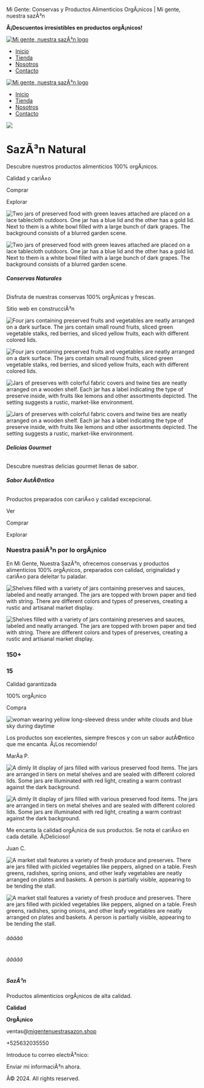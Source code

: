  Mi Gente: Conservas y Productos Alimenticios OrgÃ¡nicos | Mi gente, nuestra sazÃ³n
 

**Â¡Descuentos irresistibles en productos orgÃ¡nicos!**

[![Mi gente, nuestra sazÃ³n logo](https://assets.zyrosite.com/YX4yMWabwxtPOb5r/ai-logo-mP4ngw2nMNuK9GGk.svg)](/)

* [Inicio](/)
* [Tienda](/tienda)
* [Nosotros](/nosotros)
* [Contacto](/contacto)

[![Mi gente, nuestra sazÃ³n logo](https://assets.zyrosite.com/YX4yMWabwxtPOb5r/ai-logo-mP4ngw2nMNuK9GGk.svg)](/)

* [Inicio](/)
* [Tienda](/tienda)
* [Nosotros](/nosotros)
* [Contacto](/contacto)

[![](https://images.pexels.com/videos/20395600/alternative-aromatherapy-aromatic-bottle-20395600.jpeg?auto=compress&cs=tinysrgb&fit=crop&h=1200&w=630)](https://videos.pexels.com/video-files/20395600/20395600-uhd_2160_3840_50fps.mp4)

SazÃ³n Natural
==============

Descubre nuestros productos alimenticios 100% orgÃ¡nicos.

Calidad y cariÃ±o

Comprar

Explorar

![Two jars of preserved food with green leaves attached are placed on a lace tablecloth outdoors. One jar has a blue lid and the other has a gold lid. Next to them is a white bowl filled with a large bunch of dark grapes. The background consists of a blurred garden scene.](https://images.unsplash.com/photo-1702891182249-6d201daf55ef?auto=format&fit=crop&w=400&h=495)

![Two jars of preserved food with green leaves attached are placed on a lace tablecloth outdoors. One jar has a blue lid and the other has a gold lid. Next to them is a white bowl filled with a large bunch of dark grapes. The background consists of a blurred garden scene.](https://images.unsplash.com/photo-1702891182249-6d201daf55ef?auto=format&fit=crop&w=328&h=464)

###### **Conservas Naturales**

Disfruta de nuestras conservas 100% orgÃ¡nicas y frescas.

Sitio web en construcciÃ³n

![Four jars containing preserved fruits and vegetables are neatly arranged on a dark surface. The jars contain small round fruits, sliced green vegetable stalks, red berries, and sliced yellow fruits, each with different colored lids.](https://images.unsplash.com/photo-1526575030936-20b49c5ffb4e?auto=format&fit=crop&w=400&h=495)

![Four jars containing preserved fruits and vegetables are neatly arranged on a dark surface. The jars contain small round fruits, sliced green vegetable stalks, red berries, and sliced yellow fruits, each with different colored lids.](https://images.unsplash.com/photo-1526575030936-20b49c5ffb4e?auto=format&fit=crop&w=328&h=464)

![Jars of preserves with colorful fabric covers and twine ties are neatly arranged on a wooden shelf. Each jar has a label indicating the type of preserve inside, with fruits like lemons and other assortments depicted. The setting suggests a rustic, market-like environment.](https://images.unsplash.com/photo-1601530774266-c59bbeea49ad?auto=format&fit=crop&w=400&h=496)

![Jars of preserves with colorful fabric covers and twine ties are neatly arranged on a wooden shelf. Each jar has a label indicating the type of preserve inside, with fruits like lemons and other assortments depicted. The setting suggests a rustic, market-like environment.](https://images.unsplash.com/photo-1601530774266-c59bbeea49ad?auto=format&fit=crop&w=328&h=464)

###### **Delicias Gourmet**

Descubre nuestras delicias gourmet llenas de sabor.

###### **Sabor AutÃ©ntico**

Productos preparados con cariÃ±o y calidad excepcional.

Ver

Comprar

Explorar

### Nuestra pasiÃ³n por lo orgÃ¡nico

En Mi Gente, Nuestra SazÃ³n, ofrecemos conservas y productos alimenticios 100% orgÃ¡nicos, preparados con calidad, originalidad y cariÃ±o para deleitar tu paladar.

![Shelves filled with a variety of jars containing preserves and sauces, labeled and neatly arranged. The jars are topped with brown paper and tied with string. There are different colors and types of preserves, creating a rustic and artisanal market display.](https://images.unsplash.com/photo-1567877497582-f7ba59e83a67?auto=format&fit=crop&w=548&h=544)

![Shelves filled with a variety of jars containing preserves and sauces, labeled and neatly arranged. The jars are topped with brown paper and tied with string. There are different colors and types of preserves, creating a rustic and artisanal market display.](https://images.unsplash.com/photo-1567877497582-f7ba59e83a67?auto=format&fit=crop&w=328&h=301)

### 150+

### 15

Calidad garantizada

100% orgÃ¡nico

Compra

![woman wearing yellow long-sleeved dress under white clouds and blue sky during daytime](https://images.unsplash.com/photo-1696527785449-9a05db89c7f8?auto=format&fit=crop&w=1920)

Los productos son excelentes, siempre frescos y con un sabor autÃ©ntico que me encanta. Â¡Los recomiendo!

MarÃ­a P.

![A dimly lit display of jars filled with various preserved food items. The jars are arranged in tiers on metal shelves and are sealed with different colored lids. Some jars are illuminated with red light, creating a warm contrast against the dark background.](https://images.unsplash.com/photo-1642191779586-af317303e31b?auto=format&fit=crop&w=48&h=48)

![A dimly lit display of jars filled with various preserved food items. The jars are arranged in tiers on metal shelves and are sealed with different colored lids. Some jars are illuminated with red light, creating a warm contrast against the dark background.](https://images.unsplash.com/photo-1642191779586-af317303e31b?auto=format&fit=crop&w=57&h=56)

Me encanta la calidad orgÃ¡nica de sus productos. Se nota el cariÃ±o en cada detalle. Â¡Delicioso!

Juan C.

![A market stall features a variety of fresh produce and preserves. There are jars filled with pickled vegetables like peppers, aligned on a table. Fresh greens, radishes, spring onions, and other leafy vegetables are neatly arranged on plates and baskets. A person is partially visible, appearing to be tending the stall.](https://images.unsplash.com/photo-1621881446830-242d7326834b?auto=format&fit=crop&w=48&h=48)

![A market stall features a variety of fresh produce and preserves. There are jars filled with pickled vegetables like peppers, aligned on a table. Fresh greens, radishes, spring onions, and other leafy vegetables are neatly arranged on plates and baskets. A person is partially visible, appearing to be tending the stall.](https://images.unsplash.com/photo-1621881446830-242d7326834b?auto=format&fit=crop&w=54&h=54)

###### âââââ

###### âââââ

##### SazÃ³n

Productos alimenticios orgÃ¡nicos de alta calidad.

**Calidad**

**OrgÃ¡nico**

ventas@[migentenuestrasazon.shop](http://migentenuestrasazon.shop)

+525632035550

Introduce tu correo electrÃ³nico:

Enviar mi informaciÃ³n ahora.

Â© 2024. All rights reserved.

 